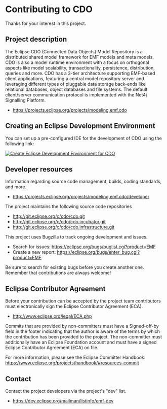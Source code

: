 # Contributing to CDO

Thanks for your interest in this project.

## Project description

The Eclipse CDO (Connected Data Objects) Model Repository is a distributed
shared model framework for EMF models and meta models. CDO is also a model
runtime environment with a focus on orthogonal aspects like model scalability,
transactionality, persistence, distribution, queries and more. CDO has a 3-tier
architecture supporting EMF-based client applications, featuring a central model
repository server and leveraging different types of pluggable data storage
back-ends like relational databases, object databases and file systems. The
default client/server communication protocol is implemented with the Net4j
Signalling Platform.

* https://projects.eclipse.org/projects/modeling.emf.cdo

## Creating an Eclipse Development Environment

You can set up a pre-configured IDE for the development of CDO using the following link:

[![Create Eclipse Development Environment for CDO](https://download.eclipse.org/oomph/www/setups/svg/cdo.svg)](https://www.eclipse.org/setups/installer/?url=https://raw.githubusercontent.com/eclipse-cdo/cdo/master/releng/org.eclipse.emf.cdo.releng/CDOConfiguration.setup&show=true "Click to open Eclipse-Installer Auto Launch or drag onto your running installer's title area")


## Developer resources

Information regarding source code management, builds, coding standards, and
more.

* https://projects.eclipse.org/projects/modeling.emf.cdo/developer

The project maintains the following source code repositories

* http://git.eclipse.org/c/cdo/cdo.git
* http://git.eclipse.org/c/cdo/cdo.incubator.git
* http://git.eclipse.org/c/cdo/cdo.infrastructure.git

This project uses Bugzilla to track ongoing development and issues.

* Search for issues: https://eclipse.org/bugs/buglist.cgi?product=EMF
* Create a new report: https://eclipse.org/bugs/enter_bug.cgi?product=EMF

Be sure to search for existing bugs before you create another one. Remember that
contributions are always welcome!

## Eclipse Contributor Agreement

Before your contribution can be accepted by the project team contributors must
electronically sign the Eclipse Contributor Agreement (ECA).

* http://www.eclipse.org/legal/ECA.php

Commits that are provided by non-committers must have a Signed-off-by field in
the footer indicating that the author is aware of the terms by which the
contribution has been provided to the project. The non-committer must
additionally have an Eclipse Foundation account and must have a signed Eclipse
Contributor Agreement (ECA) on file.

For more information, please see the Eclipse Committer Handbook:
https://www.eclipse.org/projects/handbook/#resources-commit

## Contact

Contact the project developers via the project's "dev" list.

* https://dev.eclipse.org/mailman/listinfo/emf-dev
